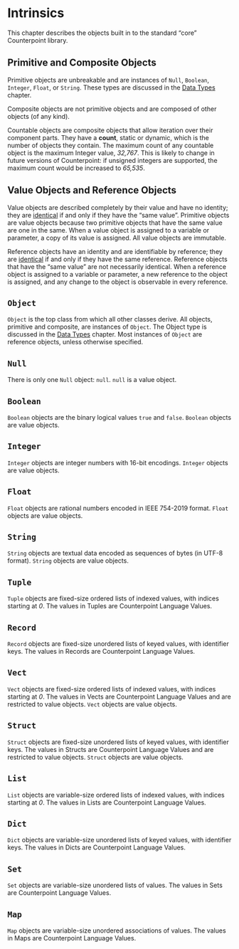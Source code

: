 # Intrinsics
This chapter describes the objects built in to the standard “core” Counterpoint library.



## Primitive and Composite Objects
Primitive objects are unbreakable and are instances of `Null`, `Boolean`, `Integer`, `Float`, or `String`.
These types are discussed in the [Data Types](./data-types.md#simple-types) chapter.

Composite objects are not primitive objects and are composed of other objects (of any kind).

Countable objects are composite objects that allow iteration over their component parts.
They have a **count**, static or dynamic, which is the number of objects they contain.
The maximum count of any countable object is the maximum Integer value, *32,767*.
This is likely to change in future versions of Counterpoint:
if unsigned integers are supported, the maximum count would be increased to *65,535*.



## Value Objects and Reference Objects
Value objects are described completely by their value and have no identity;
they are [identical](./algorithms.md#identical) if and only if they have the “same value”.
Primitive objects are value objects because two primitive objects that have the same value are one in the same.
When a value object is assigned to a variable or parameter, a copy of its value is assigned.
All value objects are immutable.

Reference objects have an identity and are identifiable by reference;
they are [identical](./algorithms.md#identical) if and only if they have the same reference.
Reference objects that have the “same value” are not necessarily identical.
When a reference object is assigned to a variable or parameter, a new reference to the object is assigned,
and any change to the object is observable in every reference.



## `Object`
`Object` is the top class from which all other classes derive.
All objects, primitive and composite, are instances of `Object`.
The Object type is discussed in the [Data Types](./data-types.md#object) chapter.
Most instances of `Object` are reference objects, unless otherwise specified.



## `Null`
There is only one `Null` object: `null`.
`null` is a value object.



## `Boolean`
`Boolean` objects are the binary logical values `true` and `false`.
`Boolean` objects are value objects.



## `Integer`
`Integer` objects are integer numbers with 16-bit encodings.
`Integer` objects are value objects.



## `Float`
`Float` objects are rational numbers encoded in IEEE 754-2019 format.
`Float` objects are value objects.



## `String`
`String` objects are textual data encoded as sequences of bytes (in UTF-8 format).
`String` objects are value objects.



## `Tuple`
`Tuple` objects are fixed-size ordered lists of indexed values, with indices starting at *0*.
The values in Tuples are Counterpoint Language Values.



## `Record`
`Record` objects are fixed-size unordered lists of keyed values, with identifier keys.
The values in Records are Counterpoint Language Values.



## `Vect`
`Vect` objects are fixed-size ordered lists of indexed values, with indices starting at *0*.
The values in Vects are Counterpoint Language Values and are restricted to value objects.
`Vect` objects are value objects.



## `Struct`
`Struct` objects are fixed-size unordered lists of keyed values, with identifier keys.
The values in Structs are Counterpoint Language Values and are restricted to value objects.
`Struct` objects are value objects.



## `List`
`List` objects are variable-size ordered lists of indexed values, with indices starting at *0*.
The values in Lists are Counterpoint Language Values.



## `Dict`
`Dict` objects are variable-size unordered lists of keyed values, with identifier keys.
The values in Dicts are Counterpoint Language Values.



## `Set`
`Set` objects are variable-size unordered lists of values.
The values in Sets are Counterpoint Language Values.



## `Map`
`Map` objects are variable-size unordered associations of values.
The values in Maps are Counterpoint Language Values.
